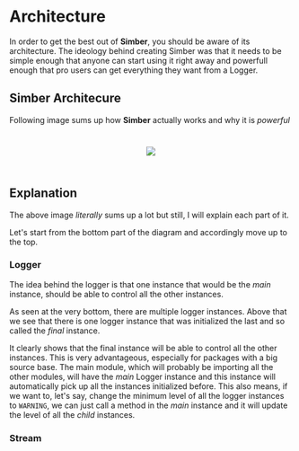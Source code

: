 # Architecture

In order to get the best out of **Simber**, you should be aware of its architecture. The ideology behind creating Simber was that it needs to be simple enough that anyone can start using it right away
and powerfull enough that pro users can get everything they want from a Logger.

## Simber Architecure

Following image sums up how **Simber** actually works and why it is *powerful*

<div align="center" style="padding-top: 25px; padding-bottom: 25px;">
<img src="/assets/simber_arch.png">
</div>

## Explanation

The above image *literally* sums up a lot but still, I will explain each part of it.

Let's start from the bottom part of the diagram and accordingly move up to the top.

### Logger

The idea behind the logger is that one instance that would be the *main* instance, should be able to control all the other instances.

As seen at the very bottom, there are multiple logger instances. Above that we see that there is one logger instance that was initialized the last and so called the *final* instance.

It clearly shows that the final instance will be able to control all the other instances. This is very advantageous, especially for packages with a big source base. The main module, which will probably be importing all the other modules, will have the *main* Logger instance and this instance will automatically pick up all the instances initialized before. This also means, if we want to, let's say, change the minimum level of all the logger instances to `WARNING`, we can just call a method in the *main* instance and it will update the level of all the *child* instances.

### Stream